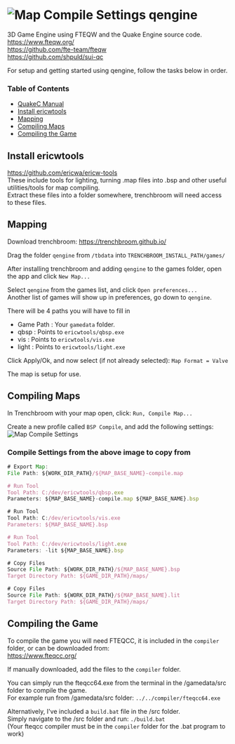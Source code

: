 # ![Map Compile Settings](tbdata/qengine/icon.png) qengine
3D Game Engine using FTEQW and the Quake Engine source code. <br>
https://www.fteqw.org/ <br>
https://github.com/fte-team/fteqw <br>
https://github.com/shpuld/sui-qc <br>

For setup and getting started using qengine, follow the tasks below in order.

### Table of Contents
- [QuakeC Manual](help/qcmanual.txt)
- [Install ericwtools](#install-ericwtools)
- [Mapping](#mapping)
- [Compiling Maps](#compiling-maps)
- [Compiling the Game](#compiling-the-game)

## Install ericwtools
https://github.com/ericwa/ericw-tools<br>
These include tools for lighting, turning .map files into .bsp and other useful utilities/tools for map compiling. <br>
Extract these files into a folder somewhere, trenchbroom will need access to these files. <br>

## Mapping
Download trenchbroom:
https://trenchbroom.github.io/ <br>

Drag the folder `qengine` from `/tbdata` into `TRENCHBROOM_INSTALL_PATH/games/`

After installing trenchbroom and adding `qengine` to the games folder, open the app and click `New Map...`

Select `qengine` from the games list, and click `Open preferences...` <br>
Another list of games will show up in preferences, go down to `qengine`.

There will be 4 paths you will have to fill in

- Game Path : Your `gamedata` folder.
- qbsp : Points to `ericwtools/qbsp.exe`
- vis : Points to `ericwtools/vis.exe`
- light : Points to `ericwtools/light.exe`

Click Apply/Ok, and now select (if not already selected):
`Map Format = Valve`

The map is setup for use.

## Compiling Maps
In Trenchbroom with your map open, click:
`Run, Compile Map...`

Create a new profile called `BSP Compile`, and add the following settings:
![Map Compile Settings](help/map_compile_settings.png)

### Compile Settings from the above image to copy from
```js
# Export Map:
File Path: ${WORK_DIR_PATH}/${MAP_BASE_NAME}-compile.map

# Run Tool
Tool Path: C:/dev/ericwtools/qbsp.exe
Parameters: ${MAP_BASE_NAME}-compile.map ${MAP_BASE_NAME}.bsp

# Run Tool
Tool Path: C:/dev/ericwtools/vis.exe
Parameters: ${MAP_BASE_NAME}.bsp

# Run Tool
Tool Path: C:/dev/ericwtools/light.exe
Parameters: -lit ${MAP_BASE_NAME}.bsp

# Copy Files
Source File Path: ${WORK_DIR_PATH}/${MAP_BASE_NAME}.bsp
Target Directory Path: ${GAME_DIR_PATH}/maps/

# Copy Files
Source File Path: ${WORK_DIR_PATH}/${MAP_BASE_NAME}.lit
Target Directory Path: ${GAME_DIR_PATH}/maps/
```

## Compiling the Game
To compile the game you will need FTEQCC, it is included in the `compiler` folder, or can be downloaded from: <br> 
https://www.fteqcc.org/

If manually downloaded, add the files to the `compiler` folder.

You can simply run the fteqcc64.exe from the terminal in the /gamedata/src folder to compile the game. <br>
For example run from /gamedata/src folder: `../../compiler/fteqcc64.exe` <br>

Alternatively, I've included a `build.bat` file in the /src folder. <br>
Simply navigate to the /src folder and run: `./build.bat` <br>
(Your fteqcc compiler must be in the `compiler` folder for the .bat program to work)